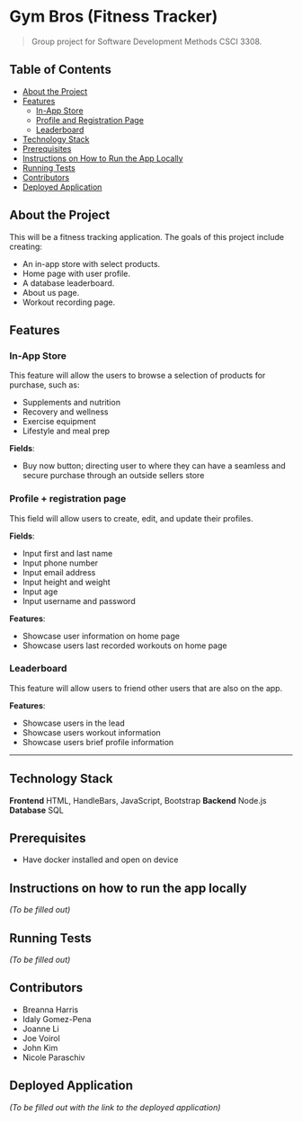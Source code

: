 # Gym Bros (Fitness Tracker)

> Group project for Software Development Methods CSCI 3308.

## Table of Contents

- [About the Project](#about-the-project)
- [Features](#features)
  - [In-App Store](#in-app-store)
  - [Profile and Registration Page](#profile--registration-page)
  - [Leaderboard](#leaderboard)
- [Technology Stack](#technology-stack)
- [Prerequisites](#prerequisites)
- [Instructions on How to Run the App Locally](#instructions-on-how-to-run-the-app-locally)
- [Running Tests](#running-tests)
- [Contributors](#contributors)
- [Deployed Application](#deployed-application)

## About the Project

This will be a fitness tracking application. The goals of this project include creating:
- An in-app store with select products.
- Home page with user profile.
- A database leaderboard. 
- About us page.
- Workout recording page. 

## Features

### In-App Store
This feature will allow the users to browse a selection of products for purchase, such as:
- Supplements and nutrition
- Recovery and wellness
- Exercise equipment
- Lifestyle and meal prep

**Fields**:
- Buy now button; directing user to where they can have a seamless and secure purchase through an outside sellers store

### Profile + registration page
This field will allow users to create, edit, and update their profiles.

**Fields**:
- Input first and last name
- Input phone number
- Input email address
- Input height and weight
- Input age
- Input username and password 

**Features**:
- Showcase user information on home page
- Showcase users last recorded workouts on home page

### Leaderboard
This feature will allow users to friend other users that are also on the app.

**Features**:
- Showcase users in the lead
- Showcase users workout information
- Showcase users brief profile information

---

## Technology Stack

**Frontend**
HTML, HandleBars, JavaScript, Bootstrap
**Backend**
Node.js
**Database**
SQL

## Prerequisites

- Have docker installed and open on device

## Instructions on how to run the app locally 

*(To be filled out)*

## Running Tests

*(To be filled out)*

## Contributors

- Breanna Harris
- Idaly Gomez-Pena
- Joanne Li
- Joe Voirol
- John Kim
- Nicole Paraschiv

## Deployed Application

*(To be filled out with the link to the deployed application)*

